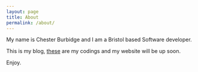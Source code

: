```yaml
---
layout: page
title: About
permalink: /about/
---
```


My name is Chester Burbidge and I am a Bristol based Software developer.

This is my blog, [these](https://github.com/CBurbidge) are my codings and my website will be up soon.

Enjoy. 

